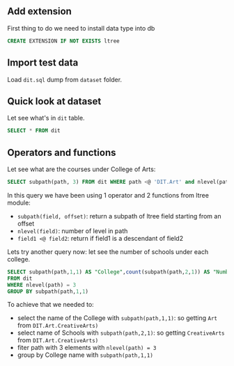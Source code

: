 
## Add extension 

First thing to do we need to install data type into db

```sql
CREATE EXTENSION IF NOT EXISTS ltree
```

## Import test data

Load `dit.sql` dump from `dataset` folder.

## Quick look at dataset

Let see what's in `dit` table.

```sql
SELECT * FROM dit
```

## Operators and functions

Let see what are the courses under College of Arts:

```sql
SELECT subpath(path, 3) FROM dit WHERE path <@ 'DIT.Art' and nlevel(path)=4
```

In this query we have been using 1 operator and 2 functions from ltree module:

- `subpath(field, offset)`: return a subpath of ltree field starting from an offset
- `nlevel(field)`: number of level in path
- `field1 <@ field2`: return if field1 is a descendant of field2 



Lets try another query now: let see the number of schools under each college.

```sql
SELECT subpath(path,1,1) AS "College",count(subpath(path,2,1)) AS "Number of Schools"
FROM dit
WHERE nlevel(path) = 3								   
GROUP BY subpath(path,1,1)
```

To achieve that we needed to:

- select the name of the College with `subpath(path,1,1)`: so getting `Art` from `DIT.Art.CreativeArts)` 
- select name of Schools with `subpath(path,2,1)`: so getting `CreativeArts` from `DIT.Art.CreativeArts)` 
- fiter path with 3 elements with `nlevel(path) = 3`
- group by College name with `subpath(path,1,1)`
